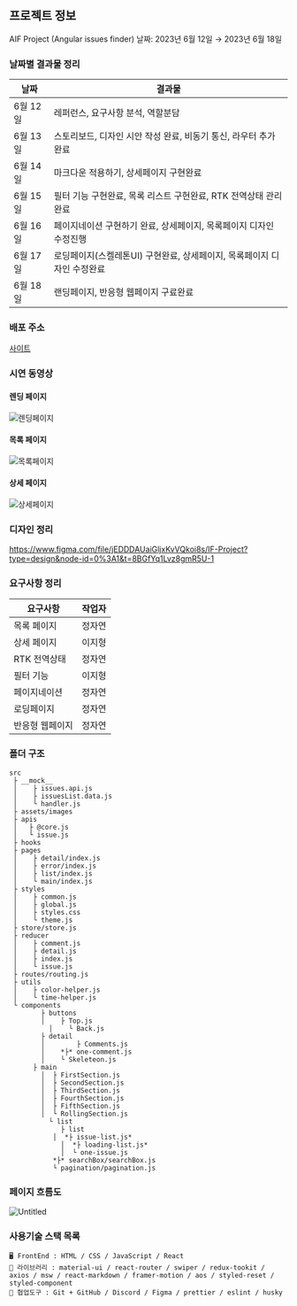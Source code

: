 
## 프로젝트 정보

AIF Project (Angular issues finder)
날짜: 2023년 6월 12일 → 2023년 6월 18일

### 날짜별 결과물 정리

|           날짜 |                                                                결과물 |
| --- | --- |
|        6월 12일 | 레퍼런스, 요구사항 분석, 역할분담 |
|        6월 13일 | 스토리보드, 디자인 시안 작성 완료, 비동기 통신, 라우터 추가완료 |
|        6월 14일 | 마크다운 적용하기, 상세페이지 구현완료 |
|        6월 15일 | 필터 기능 구현완료, 목록 리스트 구현완료, RTK 전역상태 관리 완료 |
|        6월 16일 | 페이지네이션 구현하기 완료, 상세페이지, 목록페이지 디자인 수정진행 |
|        6월 17일 | 로딩페이지(스켈레톤UI) 구현완료, 상세페이지, 목록페이지 디자인 수정완료 |
|        6월 18일 | 랜딩페이지, 반응형 웹페이지 구료완료 |

### 배포 주소

[사이트](https://toyifproject.netlify.app/)

### 시연 동영상

#### 렌딩 페이지
![렌딩페이지](https://github.com/Jihyeong00/frontend_Develop/assets/115636461/7818c7dc-44b4-48f2-9c14-4fda9474f0f8)

#### 목록 페이지
![목록페이지](https://github.com/Jihyeong00/frontend_Develop/assets/115636461/b91d9d66-a1a3-4c56-9f1a-ae296b0dcc28)

#### 상세 페이지
![상세페이지](https://github.com/Jihyeong00/frontend_Develop/assets/115636461/b8b98f28-01cb-4eed-8ade-be8e642664db)

### 디자인 정리

https://www.figma.com/file/jEDDDAUaiGljxKvVQkoi8s/IF-Project?type=design&node-id=0%3A1&t=8BGfYq1Lvz8gmR5U-1

### 요구사항 정리

|         요구사항   |                                                               작업자 |
| --- | --- |
|     목록 페이지 |                                                                정자연 |
|     상세 페이지 |                                                                이지형 |
|     RTK 전역상태 |                                                                정자연 |
|       필터 기능 |                                                                이지형 |
|    페이지네이션 |                                                                정자연 |
|      로딩페이지 |                                                                정자연 |
|   반응형 웹페이지 |                                                              정자연 |

### 폴더 구조

```
src
 ├ __mock__
 │    ├ issues.api.js
 │    ├ issuesList.data.js
 │    └ handler.js
 ├ assets/images
 ├ apis
 │	 ├ @core.js
 │   └ issue.js
 ├ hooks
 ├ pages
 │	  ├ detail/index.js
 │	  ├ error/index.js
 │	  ├ list/index.js
 │	  └ main/index.js
 ├ styles
 │	  ├ common.js
 │	  ├ global.js
 │	  ├ styles.css
 │	  └ theme.js
 ├ store/store.js
 ├ reducer
 │	  ├ comment.js
 │	  ├ detail.js
 │	  ├ index.js
 │	  └ issue.js
 ├ routes/routing.js
 ├ utils
 │	  ├ color-helper.js
 │	  └ time-helper.js
 └ components
 	    ├ buttons 
 	    │    ├ Top.js 
 		  │    └ Back.js
 	    ├ detail
 	    │		 ├ Comments.js
 	    │    *├* one-comment.js
 	    │    └ Skeleteon.js
      ├ main
	    │  ├ FirstSection.js
	    │  ├ SecondSection.js
	    │  ├ ThirdSection.js
	    │  ├ FourthSection.js
	    │  ├ FifthSection.js
	    │  └ RollingSection.js
		  └ list 
		     ├ list 
	       │  *├ issue-list.js*
		     │  *├ loading-list.js*
		     │  └ one-issue.js
	       *├* searchBox/searchBox.js
	       └ pagination/pagination.js
```

### 페이지 흐름도

![Untitled](https://github.com/JuramLee/MovieTrailer_project2/assets/115636461/4dda50ad-c612-4ca6-9b10-cba0bb1d57e4)

### 사용기술 스택 목록

```
🖥️ FrontEnd : HTML / CSS / JavaScript / React
🌈 라이브러리 : material-ui / react-router / swiper / redux-tookit / axios / msw / react-markdown / framer-motion / aos / styled-reset / styled-component 
🤼 협업도구 : Git + GitHub / Discord / Figma / prettier / eslint / husky
```
